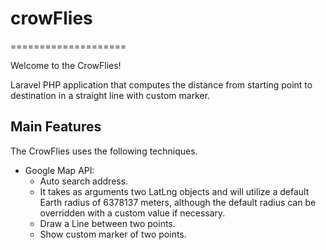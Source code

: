 # crowFlies
====================


Welcome to the CrowFlies! 

Laravel PHP application that computes the distance from starting point to destination in a straight line with custom marker.

Main Features
---------------

The CrowFlies uses the following techniques.

* Google Map API:
  * Auto search address.
  * It takes as arguments two LatLng objects and will utilize a default Earth radius of 6378137 meters, although the default radius can be overridden with a custom value if necessary.
  * Draw a Line between two points.
  * Show custom marker of two points.
  


